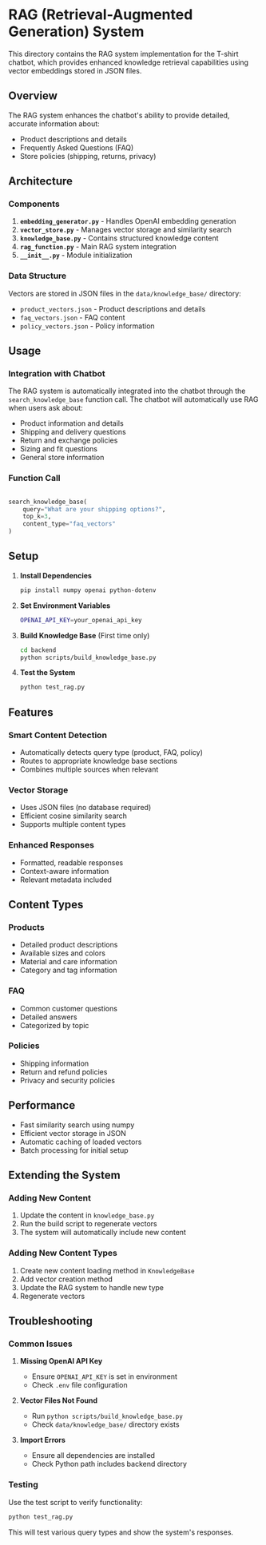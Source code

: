 # RAG (Retrieval-Augmented Generation) System

This directory contains the RAG system implementation for the T-shirt chatbot, which provides enhanced knowledge retrieval capabilities using vector embeddings stored in JSON files.

## Overview

The RAG system enhances the chatbot's ability to provide detailed, accurate information about:
- Product descriptions and details
- Frequently Asked Questions (FAQ)
- Store policies (shipping, returns, privacy)

## Architecture

### Components

1. **`embedding_generator.py`** - Handles OpenAI embedding generation
2. **`vector_store.py`** - Manages vector storage and similarity search
3. **`knowledge_base.py`** - Contains structured knowledge content
4. **`rag_function.py`** - Main RAG system integration
5. **`__init__.py`** - Module initialization

### Data Structure

Vectors are stored in JSON files in the `data/knowledge_base/` directory:
- `product_vectors.json` - Product descriptions and details
- `faq_vectors.json` - FAQ content
- `policy_vectors.json` - Policy information

## Usage

### Integration with Chatbot

The RAG system is automatically integrated into the chatbot through the `search_knowledge_base` function call. The chatbot will automatically use RAG when users ask about:

- Product information and details
- Shipping and delivery questions
- Return and exchange policies
- Sizing and fit questions
- General store information

### Function Call

```python

search_knowledge_base(
    query="What are your shipping options?",
    top_k=3,
    content_type="faq_vectors"  
)
```

## Setup

1. **Install Dependencies**
   ```bash
   pip install numpy openai python-dotenv
   ```

2. **Set Environment Variables**
   ```bash
   OPENAI_API_KEY=your_openai_api_key
   ```

3. **Build Knowledge Base** (First time only)
   ```bash
   cd backend
   python scripts/build_knowledge_base.py
   ```

4. **Test the System**
   ```bash
   python test_rag.py
   ```

## Features

### Smart Content Detection
- Automatically detects query type (product, FAQ, policy)
- Routes to appropriate knowledge base sections
- Combines multiple sources when relevant

### Vector Storage
- Uses JSON files (no database required)
- Efficient cosine similarity search
- Supports multiple content types

### Enhanced Responses
- Formatted, readable responses
- Context-aware information
- Relevant metadata included

## Content Types

### Products
- Detailed product descriptions
- Available sizes and colors
- Material and care information
- Category and tag information

### FAQ
- Common customer questions
- Detailed answers
- Categorized by topic

### Policies
- Shipping information
- Return and refund policies
- Privacy and security policies

## Performance

- Fast similarity search using numpy
- Efficient vector storage in JSON
- Automatic caching of loaded vectors
- Batch processing for initial setup

## Extending the System

### Adding New Content

1. Update the content in `knowledge_base.py`
2. Run the build script to regenerate vectors
3. The system will automatically include new content

### Adding New Content Types

1. Create new content loading method in `KnowledgeBase`
2. Add vector creation method
3. Update the RAG system to handle new type
4. Regenerate vectors

## Troubleshooting

### Common Issues

1. **Missing OpenAI API Key**
   - Ensure `OPENAI_API_KEY` is set in environment
   - Check `.env` file configuration

2. **Vector Files Not Found**
   - Run `python scripts/build_knowledge_base.py`
   - Check `data/knowledge_base/` directory exists

3. **Import Errors**
   - Ensure all dependencies are installed
   - Check Python path includes backend directory

### Testing

Use the test script to verify functionality:
```bash
python test_rag.py
```

This will test various query types and show the system's responses. 